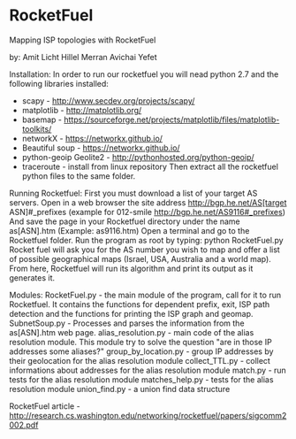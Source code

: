 # RocketFuel
Mapping ISP topologies with RocketFuel

by:
Amit Licht
Hillel Merran
Avichai Yefet

Installation:
In order to run our rocketfuel you will nead python 2.7 and the following libraries installed:
 * scapy - http://www.secdev.org/projects/scapy/
 * matplotlib - http://matplotlib.org/
 * basemap - https://sourceforge.net/projects/matplotlib/files/matplotlib-toolkits/
 * networkX - https://networkx.github.io/
 * Beautiful soup - https://networkx.github.io/
 * python-geoip Geolite2 - http://pythonhosted.org/python-geoip/
 * traceroute - install from linux repository
Then extract all the rocketfuel python files to the same folder.

Running Rocketfuel:
First you must download a list of your target AS servers.
Open in a web browser the site address http://bgp.he.net/AS[target ASN]#_prefixes 
(example for 012-smile http://bgp.he.net/AS9116#_prefixes)
And save the page in your Rocketfuel directory under the name as[ASN].htm (Example: as9116.htm)
Open a terminal and go to the Rocketfuel folder. Run the program as root by typing: python RocketFuel.py
Rocket fuel will ask you for the AS number you wish to map and offer a list of possible geographical maps (Israel, USA, Australia and a world map).
From here, Rocketfuel will run its algorithm and print its output as it generates it.

Modules:
 RocketFuel.py - the main module of the program, call for it to run Rocketfuel. It contains the functions for dependent prefix, exit, ISP path detection
                 and the functions for printing the ISP graph and geomap.
 SubnetSoup.py - Processes and parses the information from the as[ASN].htm web page.
 alias_resolution.py - main code of the alias resolution module. This module try to solve the question "are in those IP addresses some aliases?"
 group_by_location.py - group IP addresses by their geolocation for the alias resolution module
 collect_TTL.py - collect informations about addresses for the alias resolution module
 match.py - run tests for the alias resolution module
 matches_help.py - tests for the alias resolution module
 union_find.py - a union find data structure

RocketFuel article - http://research.cs.washington.edu/networking/rocketfuel/papers/sigcomm2002.pdf
